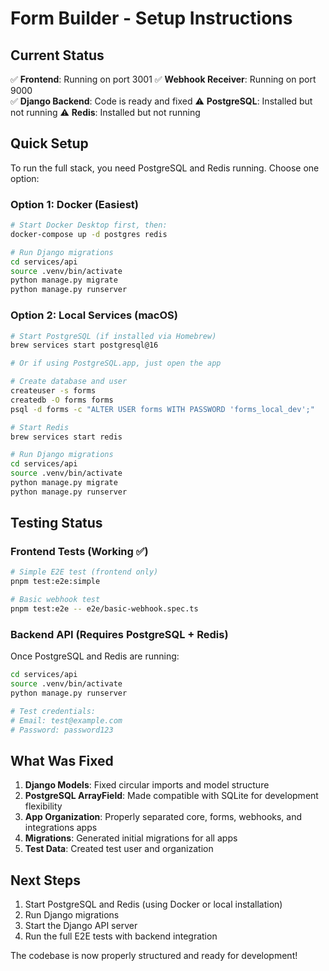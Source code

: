 # Form Builder - Setup Instructions

## Current Status

✅ **Frontend**: Running on port 3001
✅ **Webhook Receiver**: Running on port 9000  
✅ **Django Backend**: Code is ready and fixed
⚠️ **PostgreSQL**: Installed but not running
⚠️ **Redis**: Installed but not running

## Quick Setup

To run the full stack, you need PostgreSQL and Redis running. Choose one option:

### Option 1: Docker (Easiest)

```bash
# Start Docker Desktop first, then:
docker-compose up -d postgres redis

# Run Django migrations
cd services/api
source .venv/bin/activate
python manage.py migrate
python manage.py runserver
```

### Option 2: Local Services (macOS)

```bash
# Start PostgreSQL (if installed via Homebrew)
brew services start postgresql@16

# Or if using PostgreSQL.app, just open the app

# Create database and user
createuser -s forms
createdb -O forms forms
psql -d forms -c "ALTER USER forms WITH PASSWORD 'forms_local_dev';"

# Start Redis
brew services start redis

# Run Django migrations
cd services/api
source .venv/bin/activate
python manage.py migrate
python manage.py runserver
```

## Testing Status

### Frontend Tests (Working ✅)

```bash
# Simple E2E test (frontend only)
pnpm test:e2e:simple

# Basic webhook test
pnpm test:e2e -- e2e/basic-webhook.spec.ts
```

### Backend API (Requires PostgreSQL + Redis)

Once PostgreSQL and Redis are running:

```bash
cd services/api
source .venv/bin/activate
python manage.py runserver

# Test credentials:
# Email: test@example.com
# Password: password123
```

## What Was Fixed

1. **Django Models**: Fixed circular imports and model structure
2. **PostgreSQL ArrayField**: Made compatible with SQLite for development flexibility
3. **App Organization**: Properly separated core, forms, webhooks, and integrations apps
4. **Migrations**: Generated initial migrations for all apps
5. **Test Data**: Created test user and organization

## Next Steps

1. Start PostgreSQL and Redis (using Docker or local installation)
2. Run Django migrations
3. Start the Django API server
4. Run the full E2E tests with backend integration

The codebase is now properly structured and ready for development!
